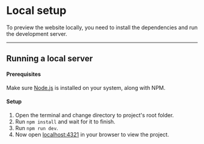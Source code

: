 # Local setup

To preview the website locally, you need to install the dependencies and run the development server.

---

## Running a local server

#### Prerequisites

Make sure [Node.js](https://nodejs.org/) is installed on your system, along with NPM.

#### Setup

1. Open the terminal and change directory to project's root folder.
2. Run `npm install` and wait for it to finish.
3. Run `npm run dev`.
4. Now open [localhost:4321](http://localhost:4321) in your browser to view the project.
